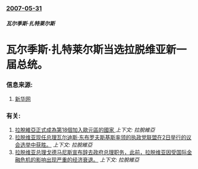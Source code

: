 ### [2007-05-31](/news/2007/05/31/index.md)

##### 瓦尔季斯·扎特莱尔斯
# 瓦尔季斯·扎特莱尔斯当选拉脱维亚新一届总统。




### 信息来源:

1. [新华网](http://news.xinhuanet.com/world/2007-05/31/content_6181435.htm)

### 有关:

1. [ 拉脫維亞正式成為第18個加入歐元區的國家 ](/news/2014/01/1/拉脫維亞正式成為第18個加入歐元區的國家.md) _上下文: 拉脫維亞_
2. [ 拉脱维亚现任总理瓦尔迪斯·东布罗夫斯基斯率领的执政党联盟在2日举行的议会选举中获胜。](/news/2010/10/3/拉脱维亚现任总理瓦尔迪斯-东布罗夫斯基斯率领的执政党联盟在2日举行的议会选举中获胜.md) _上下文: 拉脫維亞_
3. [拉脱维亚总理戈德马尼斯宣布辞去政府总理职务，此前，拉脱维亚因受国际金融危机的影响出现严重的经济衰退。](/news/2009/02/20/拉脱维亚总理戈德马尼斯宣布辞去政府总理职务-此前-拉脱维亚因受国际金融危机的影响出现严重的经济衰退.md) _上下文: 拉脫維亞_
